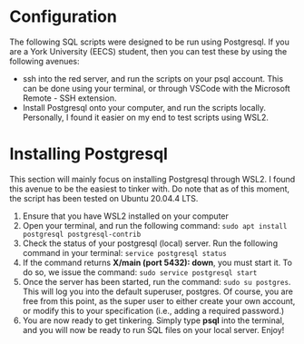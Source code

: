 # Configuration

The following SQL scripts were designed to be run using Postgresql. 
If you are a York University (EECS) student, then you can test these by using the following avenues:
- ssh into the red server, and run the scripts on your psql account. This can be done using your terminal, or through VSCode with the Microsoft Remote - SSH extension.
- Install Postgresql onto your computer, and run the scripts locally. Personally, I found it easier on my end to test scripts using WSL2.

# Installing Postgresql

This section will mainly focus on installing Postgresql through WSL2. I found this avenue to be the easiest to tinker with. 
Do note that as of this moment, the script has been tested on Ubuntu 20.04.4 LTS. 

1. Ensure that you have WSL2 installed on your computer 
2. Open your terminal, and run the following command: ```sudo apt install postgresql postgresql-contrib```
3. Check the status of your postgresql (local) server. Run the following command in your terminal: ```service postgresql status```
4. If the command returns **X/main (port 5432): down**, you must start it. To do so, we issue the command: ```sudo service postgresql start```
5. Once the server has been started, run the command: ```sudo su postgres```.  This will log you into the default superuser, postgres. Of course, you are free from this point, as the super user to either create your own account, or modify this to your specification (i.e., adding a required password.)
6. You are now ready to get tinkering. Simply type **psql** into the terminal, and you will now be ready to run SQL files on your local server. Enjoy!  
